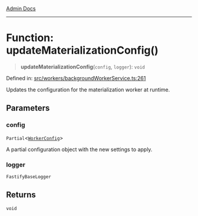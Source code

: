 [Admin Docs](/)

***

# Function: updateMaterializationConfig()

> **updateMaterializationConfig**(`config`, `logger`): `void`

Defined in: [src/workers/backgroundWorkerService.ts:261](https://github.com/Sourya07/talawa-api/blob/583d62db9438de398bb9012a4a2617e2cb268b08/src/workers/backgroundWorkerService.ts#L261)

Updates the configuration for the materialization worker at runtime.

## Parameters

### config

`Partial`\<[`WorkerConfig`](../../eventGeneration/eventGenerationPipeline/interfaces/WorkerConfig.md)\>

A partial configuration object with the new settings to apply.

### logger

`FastifyBaseLogger`

## Returns

`void`
